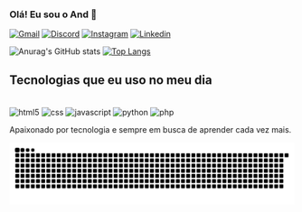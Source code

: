 ### Olá! Eu sou o And 🦇

[![Gmail](https://img.shields.io/badge/Gmail-D14836?style=for-the-badge&logo=gmail&logoColor=white)](andersonvittor1801@gmail.com)
[![Discord](https://img.shields.io/badge/Discord-7289DA?style=for-the-badge&logo=discord&logoColor=white)](https://discord.com/channels/@me)
[![Instagram](https://img.shields.io/badge/Instagram-E4405F?style=for-the-badge&logo=instagram&logoColor=white)](https://www.instagram.com/im4nderson/)
[![Linkedin](https://img.shields.io/badge/LinkedIn-0077B5?style=for-the-badge&logo=linkedin&logoColor=white)](https://www.linkedin.com/in/andersonvitor1801/)

![Anurag's GitHub stats](https://github-readme-stats.vercel.app/api?username=luvsscorpius&show_icons=true&theme=dracula)
[![Top Langs](https://github-readme-stats.vercel.app/api/top-langs/?username=luvsscorpius&show_icons=true&theme=dracula)](https://github.com/anuraghazra/github-readme-stats)

 ## Tecnologias que eu uso no meu dia
 
 <div style="display: inline-block;"><br/>
    <img align="center" alt="html5" src="https://img.shields.io/badge/HTML5-E34F26?style=for-the-badge&logo=html5&logoColor=white">
    <img align="center" alt="css" src="https://img.shields.io/badge/CSS3-1572B6?style=for-the-badge&logo=css3&logoColor=white">
    <img align="center" alt="javascript" src="https://img.shields.io/badge/JavaScript-F7DF1E?style=for-the-badge&logo=javascript&logoColor=black">
    <img align="center" alt="python" src="https://img.shields.io/badge/Python-14354C?style=for-the-badge&logo=python&logoColor=white">
    <img align="center" alt="php" src="https://img.shields.io/badge/PHP-777BB4?style=for-the-badge&logo=php&logoColor=white">
  </div><br/>
  
  Apaixonado por tecnologia e sempre em busca de aprender cada vez mais.
  
  ![Snake animation](https://github.com/luvsscorpius/luvsscorpius/blob/output/github-contribution-grid-snake.svg)
 


